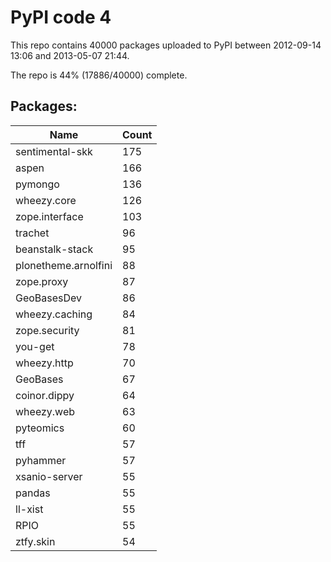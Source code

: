 # PyPI code 4

This repo contains 40000 packages uploaded to PyPI between 
2012-09-14 13:06 and 2013-05-07 21:44.

The repo is 44% (17886/40000) complete.

## Packages:

| Name  | Count |
| ----- | ----- |
| sentimental-skk | 175 |
| aspen | 166 |
| pymongo | 136 |
| wheezy.core | 126 |
| zope.interface | 103 |
| trachet | 96 |
| beanstalk-stack | 95 |
| plonetheme.arnolfini | 88 |
| zope.proxy | 87 |
| GeoBasesDev | 86 |
| wheezy.caching | 84 |
| zope.security | 81 |
| you-get | 78 |
| wheezy.http | 70 |
| GeoBases | 67 |
| coinor.dippy | 64 |
| wheezy.web | 63 |
| pyteomics | 60 |
| tff | 57 |
| pyhammer | 57 |
| xsanio-server | 55 |
| pandas | 55 |
| ll-xist | 55 |
| RPIO | 55 |
| ztfy.skin | 54 |


